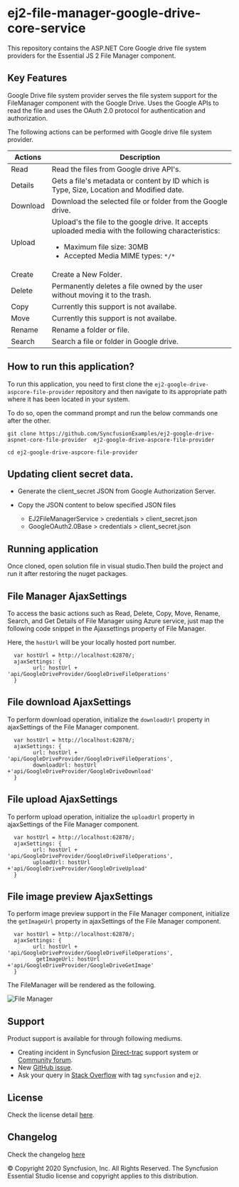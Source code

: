 # ej2-file-manager-google-drive-core-service

This repository contains the ASP.NET Core Google drive file system providers for the Essential JS 2 File Manager component.

## Key Features

Google Drive file system provider serves the file system support for the FileManager component with the Google Drive. Uses the Google APIs to read the file and uses the OAuth 2.0 protocol for authentication and authorization.

The following actions can be performed with Google drive file system provider.

| **Actions** | **Description** |
| --- | --- |
| Read      | Read the files from Google drive API's. |
| Details   | Gets a file's metadata or content by ID which is Type, Size, Location and Modified date. |
| Download  | Download the selected file or folder from the Google drive. |
| Upload    | Upload's the file to the google drive. It accepts uploaded media with the following characteristics: <ul><li>Maximum file size:  30MB</li><li>Accepted Media MIME types: `*/*` </li></ul> |
| Create    | Create a New Folder. |
| Delete    | Permanently deletes a file owned by the user without moving it to the trash. |
| Copy      | Currently this support is not availabe. |
| Move      | Currently this support is not availabe. |
| Rename    | Rename a folder or file. |
| Search    | Search a file or folder in Google drive. |

## How to run this application?

To run this application, you need to first clone the `ej2-google-drive-aspcore-file-provider` repository and then navigate to its appropriate path where it has been located in your system.

To do so, open the command prompt and run the below commands one after the other.

```
git clone https://github.com/SyncfusionExamples/ej2-google-drive-aspnet-core-file-provider  ej2-google-drive-aspcore-file-provider

cd ej2-google-drive-aspcore-file-provider

```

## Updating client secret data.

* Generate the client_secret JSON from Google Authorization Server.

* Copy the JSON content to below specified JSON files
    
    * EJ2FileManagerService > credentials > client_secret.json
    * GoogleOAuth2.0Base > credentials > client_secret.json

## Running application

Once cloned, open solution file in visual studio.Then build the project and run it after restoring the nuget packages.

## File Manager AjaxSettings

To access the basic actions such as Read, Delete, Copy, Move, Rename, Search, and Get Details of File Manager using Azure service, just map the following code snippet in the Ajaxsettings property of File Manager.

Here, the `hostUrl` will be your locally hosted port number.

```
  var hostUrl = http://localhost:62870/;
  ajaxSettings: {
        url: hostUrl + 'api/GoogleDriveProvider/GoogleDriveFileOperations'
  }
```

## File download AjaxSettings

To perform download operation, initialize the `downloadUrl` property in ajaxSettings of the File Manager component.

```
  var hostUrl = http://localhost:62870/;
  ajaxSettings: {
        url: hostUrl + 'api/GoogleDriveProvider/GoogleDriveFileOperations',
        downloadUrl: hostUrl +'api/GoogleDriveProvider/GoogleDriveDownload'
  }
```

## File upload AjaxSettings

To perform upload operation, initialize the `uploadUrl` property in ajaxSettings of the File Manager component.

```
  var hostUrl = http://localhost:62870/;
  ajaxSettings: {
        url: hostUrl + 'api/GoogleDriveProvider/GoogleDriveFileOperations',
        uploadUrl: hostUrl +'api/GoogleDriveProvider/GoogleDriveUpload'
  }
```

## File image preview AjaxSettings

To perform image preview support in the File Manager component, initialize the `getImageUrl` property in ajaxSettings of the File Manager component.

```
  var hostUrl = http://localhost:62870/;
  ajaxSettings: {
        url: hostUrl + 'api/GoogleDriveProvider/GoogleDriveFileOperations',
         getImageUrl: hostUrl +'api/GoogleDriveProvider/GoogleDriveGetImage'
  }
```

The FileManager will be rendered as the following.

![File Manager](https://ej2.syncfusion.com/products/images/file-manager/readme.gif)

## Support

Product support is available for through following mediums.

* Creating incident in Syncfusion [Direct-trac](https://www.syncfusion.com/support/directtrac/incidents?utm_source=npm&utm_campaign=filemanager) support system or [Community forum](https://www.syncfusion.com/forums/essential-js2?utm_source=npm&utm_campaign=filemanager).
* New [GitHub issue](https://github.com/syncfusion/ej2-javascript-ui-controls/issues/new).
* Ask your query in [Stack Overflow](https://stackoverflow.com/?utm_source=npm&utm_campaign=filemanager) with tag `syncfusion` and `ej2`.

## License

Check the license detail [here](https://github.com/syncfusion/ej2-javascript-ui-controls/blob/master/license).

## Changelog

Check the changelog [here](https://github.com/syncfusion/ej2-javascript-ui-controls/blob/master/controls/filemanager/CHANGELOG.md)

© Copyright 2020 Syncfusion, Inc. All Rights Reserved. The Syncfusion Essential Studio license and copyright applies to this distribution.
